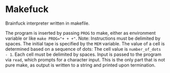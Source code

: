# Makefuck
Brainfuck interpreter written in makefile.

The program is inserted by passing `PROG` to make, either as environment variable or like `make PROG="+ + +"`. Note: Instructions must be delimited by spaces.
The initial tape is specified by the `MEM` variable. The value of a cell is determined based on a sequence of dots: The cell value is `number_of_dots - 1`. Each cell must be delimited by spaces.
Input is passed to the program via `read`, which prompts for a character input. This is the only part that is not pure make, as output is written to a string and printed upon termination.
